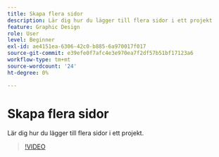 ```yaml
---
title: Skapa flera sidor
description: Lär dig hur du lägger till flera sidor i ett projekt
feature: Graphic Design
role: User
level: Beginner
exl-id: ae4151ea-6306-42c0-b885-6a970017f017
source-git-commit: e39efe0f7afc4e3e970ea7f2df57b51bf17123a6
workflow-type: tm+mt
source-wordcount: '24'
ht-degree: 0%

---
```


# Skapa flera sidor

Lär dig hur du lägger till flera sidor i ett projekt.

>[!VIDEO](https://video.tv.adobe.com/v/3420215?quality=12&learn=on&hidetitle=true)
